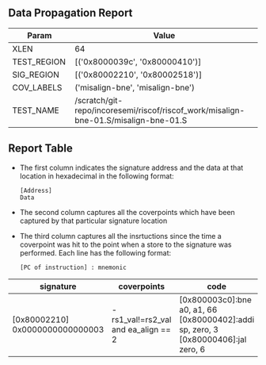 
## Data Propagation Report

| Param       | Value    |
|-------------|----------|
| XLEN        | 64      |
| TEST_REGION | [('0x8000039c', '0x80000410')]      |
| SIG_REGION  | [('0x80002210', '0x80002518')]      |
| COV_LABELS  | ('misalign-bne', 'misalign-bne')      |
| TEST_NAME   | /scratch/git-repo/incoresemi/riscof/riscof_work/misalign-bne-01.S/misalign-bne-01.S    |

## Report Table

- The first column indicates the signature address and the data at that location in hexadecimal in the following format: 
  ```
  [Address]
  Data
  ```

- The second column captures all the coverpoints which have been captured by that particular signature location

- The third column captures all the insrtuctions since the time a coverpoint was
  hit to the point when a store to the signature was performed. Each line has
  the following format:
  ```
  [PC of instruction] : mnemonic
  ```

<style>
table th:first-of-type {
    width: 5%;
}
table th:nth-of-type(2) {
    width: 40%;
}
table th:nth-of-type(3) {
    width: 55%;
}
</style>

|            signature             |               coverpoints                |                                             code                                              |
|----------------------------------|------------------------------------------|-----------------------------------------------------------------------------------------------|
|[0x80002210]<br>0x0000000000000003|-  rs1_val!=rs2_val and ea_align == 2<br> |[0x800003c0]:bne a0, a1, 66<br> [0x80000402]:addi sp, zero, 3<br> [0x80000406]:jal zero, 6<br> |

